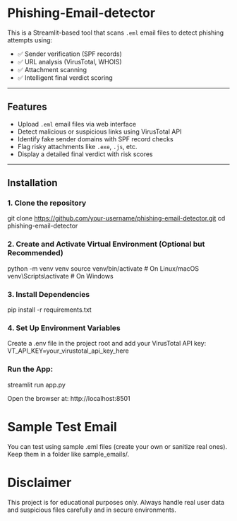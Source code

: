# Phishing-Email-detector


This is a Streamlit-based tool that scans `.eml` email files to detect phishing attempts using:

- ✅ Sender verification (SPF records)
- ✅ URL analysis (VirusTotal, WHOIS)
- ✅ Attachment scanning
- ✅ Intelligent final verdict scoring

---

##  Features

- Upload `.eml` email files via web interface
- Detect malicious or suspicious links using VirusTotal API
- Identify fake sender domains with SPF record checks
- Flag risky attachments like `.exe`, `.js`, etc.
- Display a detailed final verdict with risk scores

---


##  Installation

### 1. Clone the repository

git clone https://github.com/your-username/phishing-email-detector.git
cd phishing-email-detector

### 2. Create and Activate Virtual Environment (Optional but Recommended)

python -m venv venv
source venv/bin/activate     # On Linux/macOS
venv\Scripts\activate        # On Windows

### 3. Install Dependencies

pip install -r requirements.txt

### 4. Set Up Environment Variables

Create a .env file in the project root and add your VirusTotal API key:
VT_API_KEY=your_virustotal_api_key_here


### Run the App:

streamlit run app.py

Open the browser at: http://localhost:8501

# Sample Test Email
You can test using sample .eml files (create your own or sanitize real ones). Keep them in a folder like sample_emails/.

# Disclaimer
This project is for educational purposes only. Always handle real user data and suspicious files carefully and in secure environments.


